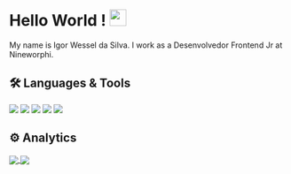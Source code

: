 <h1>
Hello World ! <img src="https://emojis.slackmojis.com/emojis/images/1531849430/4246/blob-sunglasses.gif?1531849430" width="30"/> </h1> 

My name is Igor Wessel da Silva. I work as a Desenvolvedor Frontend Jr at Nineworphi.


## 🛠 Languages & Tools  
![](https://img.shields.io/badge/Code-Javascript-informational?style=flat&logoColor=white&logo=javascript) 
![](https://img.shields.io/badge/Code-Typescript-informational?style=flat&logoColor=white&logo=typescript)
![](https://img.shields.io/badge/Tools-React-informational?style=flat&logoColor=white&logo=react)
![](https://img.shields.io/badge/Tools-React%20Native-informational?style=flat&logoColor=white&logo=react)
![](https://img.shields.io/badge/Tools-Docker-informational?style=flat&logoColor=white&logo=docker)



## ⚙️ Analytics 

<a href="https://github.com/igorwessel/igorwessel">
  <img align="center" src="https://github-readme-stats.vercel.app/api/top-langs/?username=igorwessel&theme=dark&langs_count=3&layout=compact&count_private=true" />
</a>

<a href="https://github.com/igorwessel/igorwessel">
  <img align="center" src="https://github-readme-stats.vercel.app/api/?username=igorwessel&theme=dark&count_private=true&show_icons=true" />
</a>



<!-- links to social media icons -->

<!-- icons with padding -->

[1.1]: http://i.imgur.com/tXSoThF.png (twitter icon with padding)
[2.1]: http://i.imgur.com/0o48UoR.png (github icon with padding)

<!-- icons without padding -->

[1.2]: http://i.imgur.com/wWzX9uB.png (twitter icon without padding)
[2.2]: http://i.imgur.com/9I6NRUm.png (github icon without padding)


<!-- links to your social media accounts -->

[1]: https://twitter.com/igor_wessel
[2]: https://github.com/igorwessel
[3]: https://www.linkedin.com/in/igor-wessel/